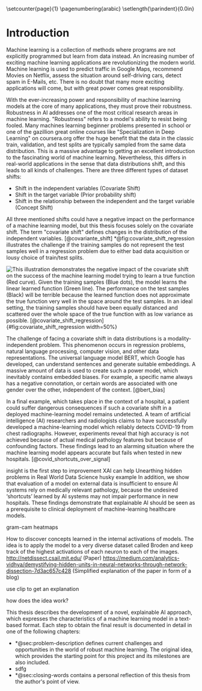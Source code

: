 \setcounter{page}{1}
\pagenumbering{arabic}
\setlength{\parindent}{0.0in}

# Introduction
<!--- What is machine learning? How does it impact the world? -->
Machine learning is a collection of methods where programs are not explicitly programmed but learn from data instead. An increasing number of exciting machine learning applications are revolutionizing the modern world. Machine learning is used to predict traffic in Google Maps, recommend Movies on Netflix, assess the situation around self-driving cars, detect spam in E-Mails, etc. There is no doubt that many more exciting applications will come, but with great power comes great responsibility.

<!--- What is the problem? -->
With the ever-increasing power and responsibility of machine learning models at the core of many applications, they must prove their robustness. Robustness in AI addresses one of the most critical research areas in machine learning. "Robustness" refers to a model's ability to resist being fooled. Many machines learning beginner problems presented in school or one of the gazillion great online courses like "Specialization in Deep Learning" on coursera.org offer the huge benefit that the data in the classic train, validation, and test splits are typically sampled from the same data distribution. This is a massive advantage to getting an excellent introduction to the fascinating world of machine learning. Nevertheless, this differs in real-world applications in the sense that data distributions shift, and this leads to all kinds of challenges. There are three different types of dataset shifts:

<!-- https://www.analyticsvidhya.com/blog/2017/07/covariate-shift-the-hidden-problem-of-real-world-data-science/ -->
<!-- http://iwann.ugr.es/2011/pdf/InvitedTalk-FHerrera-IWANN11.pdf -->
- Shift in the independent variables (Covariate Shift)
- Shift in the target variable (Prior probability shift)
- Shift in the relationship between the independent and the target variable (Concept Shift)

All three mentioned shifts could have a negative impact on the performance of a machine learning model, but this thesis focuses solely on the covariate shift. The term "covariate shift" defines changes in the distribution of the independent variables. [@covariante_shift] \*@fig:covariate_shift_regression illustrates the challenge if the training samples do not represent the test samples well in a regression problem due to either bad data acquisition or lousy choice of train/test splits.

![This illustration demonstrates the negative impact of the covariate shift on the success of the machine learning model trying to learn a true function (Red curve). Given the training samples (Blue dots), the model learns the linear learned function (Green line). The performance on the test samples (Black) will be terrible because the learned function does not approximate the true function very well in the space around the test samples. In an ideal setting, the training samples should have been equally distanced and scattered over the whole space of the true function with as low variance as possible. [[@covariate_shift_regression]](#references)](source/figures/covariate_shift_regression.png "Covariate shift demonstration for a regression problem"){#fig:covariate_shift_regression width=50%}

The challenge of facing a covariate shift in data distributions is a modality-independent problem. This phenomenon occurs in regression problems, natural language processing, computer vision, and other data representations. The universal language model BERT, which Google has developed, can understand sentences and generate suitable embeddings. A massive amount of data is used to create such a power model, which inevitably contains embedded biases. For example, a specific name always has a negative connotation, or certain words are associated with one gender over the other, independent of the context. [@bert_bias]

In a final example, which takes place in the context of a hospital, a patient could suffer dangerous consequences if such a covariate shift in a deployed machine-learning model remains undetected. A team of artificial intelligence (AI) researchers and radiologists claims to have successfully developed a machine-learning model which reliably detects COVID-19 from chest radiographs. However, experiments reveal that high accuracy is not achieved because of actual medical pathology features but because of confounding factors. These findings lead to an alarming situation where the machine learning model appears accurate but fails when tested in new hospitals. [@covid_shortcuts_over_signal]

<!--- What is an explaination method? Why is it needed? -->
insight is the first step to improvement
XAI can help
Unearthing hidden problems in Real World Data Science
husky example
In addition, we show that evaluation of a model on external data is insufficient to ensure AI systems rely on medically relevant pathology, because the undesired ‘shortcuts’ learned by AI systems may not impair performance in new hospitals.
These findings demonstrate that explainable AI should be seen as a prerequisite to clinical deployment of machine-learning healthcare models.

<!--- Different approaches -->
<!--- State of the art -->
gram-cam heatmaps

How to discover concepts learned in the internal activations of models. The idea is to apply the model to a very diverse dataset called Broden and keep track of the highest activations of each neuron to each of the images.
http://netdissect.csail.mit.edu/ (Paper)
https://medium.com/analytics-vidhya/demystifying-hidden-units-in-neural-networks-through-network-dissection-7d3ac657c428 (Simplified explanation of the paper in form of a blog)

<!--- What is our solution approach? -->
use clip to get an explanation

<!--- Describe the idea -->
how does the idea work?

<!--- Overview chapters -->
This thesis describes the development of a novel, explainable AI approach, which expresses the characteristics of a machine learning model in a text-based format. Each step to obtain the final result is documented in detail in one of the following chapters:

- \*@sec:problem-description defines current challenges and opportunities in the world of robust machine learning. The original idea, which provides the starting point for this project and its milestones are also included.
- sdfg
- \*@sec:closing-words contains a personal reflection of this thesis from the author's point of view.
